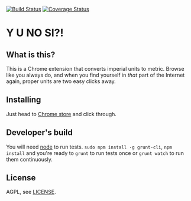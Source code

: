 [![Build Status][travis-image]][travis-url]
[![Coverage Status][coveralls-image]][coveralls-url]

Y U NO SI?!
===========

## What is this?

This is a Chrome extension that converts imperial units to metric. Browse like
you always do, and when you find yourself in _that_ part of the Internet again,
proper units are two easy clicks away.

## Installing

Just head to [Chrome store][chrome-store-url] and click through.

## Developer's build

You will need [node](http://nodejs.org/) to run tests. `sudo npm install -g
grunt-cli`, `npm install` and you're ready to `grunt` to run tests once or
`grunt watch` to run them continuously.

## License

AGPL, see [LICENSE](LICENSE).

[chrome-store-url]: https://chrome.google.com/webstore/detail/y-u-no-si/hmmkmklkdfmocajnanplbjmpajjjhhob
[travis-image]: https://travis-ci.org/rtfb/yunosi.svg?branch=master
[travis-url]: https://travis-ci.org/rtfb/yunosi
[coveralls-image]: https://coveralls.io/repos/rtfb/yunosi/badge.svg
[coveralls-url]: https://coveralls.io/r/rtfb/yunosi
